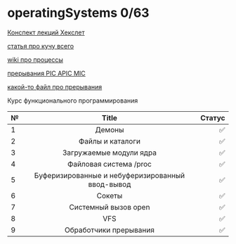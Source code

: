 # operatingSystems 0/63

[Конспект лекций Хекслет](https://www.notion.so/f2e1f0c4250d448199e878bd6d996d67?v=bc4507d478fa4b278fe16a64ccfdd784)

[статья про кучу всего](https://proglib.io/p/how-os-work)

[wiki про процессы](https://ru.wikipedia.org/wiki/Процесс_(информатика))

[прерывания PIC APIC MIC](https://habr.com/ru/post/430548/)

[какой-то файл про прерывания](https://vk.com/doc180684417_582707654?hash=17647a91bb00b64047&dl=3a81b7fbe6400a6320)

Курс функционального программирования 


| № | Title  | Статус|
|:------------- |:---------------:| -------------:|
| 1 |Демоны | ✅ |
| 2 |Файлы и каталоги| ✅ |
| 3 | Загружаемые модули ядра | ✅ |
| 4 | Файловая система /proc |  ✅ |
| 5 | Буферизированные и небуферизированный ввод-вывод | ✅ |
| 6 | Сокеты | ✅ |
| 7 | Системный вызов open | ✅ |
| 8 | VFS | ✅ |
| 9 | Обработчики прерывания | ✅ |
